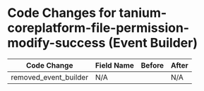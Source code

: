 # Code Changes for tanium-coreplatform-file-permission-modify-success (Event Builder)

| Code Change | Field Name | Before | After |
|-------------|------------|--------|-------|
| removed_event_builder | N/A |  | N/A |